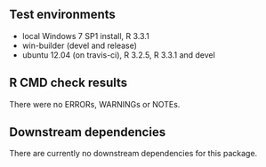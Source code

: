 ## Test environments
* local Windows 7 SP1 install, R 3.3.1
* win-builder (devel and release)
* ubuntu 12.04 (on travis-ci), R 3.2.5, R 3.3.1 and devel

## R CMD check results
There were no ERRORs, WARNINGs or NOTEs.

## Downstream dependencies
There are currently no downstream dependencies for this package.
